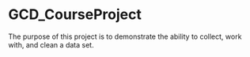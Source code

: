 GCD_CourseProject
=================

The purpose of this project is to demonstrate the ability to collect, work with, and clean a data set. 
